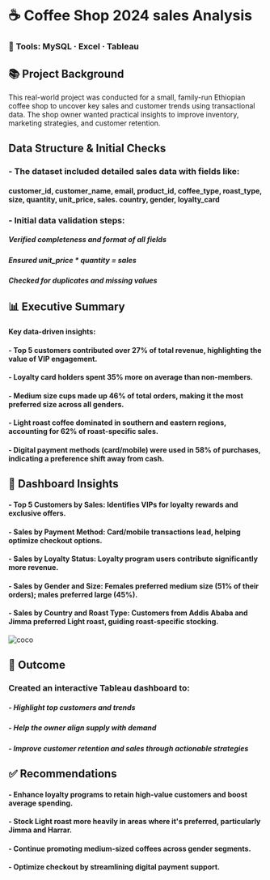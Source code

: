 # ☕️  Coffee Shop 2024 sales Analysis
### 🚀 Tools: MySQL · Excel · Tableau

## 📚 Project Background

This real-world project was conducted for a small, family-run Ethiopian coffee shop to uncover key sales and customer trends using transactional data. 
The shop owner wanted practical insights to improve inventory, marketing strategies, and customer retention.

## Data Structure & Initial Checks

### - The dataset included detailed sales data with fields like:

#### customer_id, customer_name, email, product_id, coffee_type, roast_type, size, quantity, unit_price, sales.  country, gender, loyalty_card

### - Initial data validation steps:

#####  Verified completeness and format of all fields
##### Ensured unit_price * quantity = sales
##### Checked for duplicates and missing values

## 📊 Executive Summary

#### Key data-driven insights:

#### - Top 5 customers contributed over 27% of total revenue, highlighting the value of VIP engagement.
#### - Loyalty card holders spent 35% more on average than non-members.
#### - Medium size cups made up 46% of total orders, making it the most preferred size across all genders.
#### - Light roast coffee dominated in southern and eastern regions, accounting for 62% of roast-specific sales.
#### - Digital payment methods (card/mobile) were used in 58% of purchases, indicating a preference shift away from cash.

## 🔎 Dashboard Insights

#### - Top 5 Customers by Sales: Identifies VIPs for loyalty rewards and exclusive offers.
#### - Sales by Payment Method: Card/mobile transactions lead, helping optimize checkout options.
#### - Sales by Loyalty Status: Loyalty program users contribute significantly more revenue.
#### - Sales by Gender and Size: Females preferred medium size (51% of their orders); males preferred large (45%).
#### - Sales by Country and Roast Type: Customers from Addis Ababa and Jimma preferred Light roast, guiding roast-specific stocking.

![coco](https://github.com/user-attachments/assets/51a20608-7180-432f-9a1e-8b0794595fb6)



## 🌟 Outcome

###  Created an interactive Tableau dashboard to:

##### - Highlight top customers and trends

##### - Help the owner align supply with demand

##### - Improve customer retention and sales through actionable strategies


## ✅ Recommendations

#### - Enhance loyalty programs to retain high-value customers and boost average spending.

#### - Stock Light roast more heavily in areas where it's preferred, particularly Jimma and Harrar.

#### - Continue promoting medium-sized coffees across gender segments.

#### - Optimize checkout by streamlining digital payment support.






